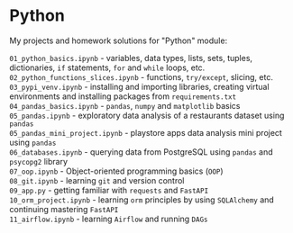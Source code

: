 # Python

My projects and homework solutions for "Python" module:

`01_python_basics.ipynb` - variables, data types, lists, sets, tuples, dictionaries, `if` statements, `for` and `while` loops, etc.   
`02_python_functions_slices.ipynb` - functions, `try/except`, slicing, etc.   
`03_pypi_venv.ipynb` - installing and importing libraries, creating virtual environments and installing packages from `requirements.txt`    
`04_pandas_basics.ipynb` - `pandas`, `numpy` and `matplotlib` basics   
`05_pandas.ipynb` - exploratory data analysis of a restaurants dataset using `pandas`  
`05_pandas_mini_project.ipynb` - playstore apps data analysis mini project using `pandas`  
`06_databases.ipynb` - querying data from PostgreSQL using `pandas` and `psycopg2` library    
`07_oop.ipynb` - Object-oriented programming basics (`OOP`)   
`08_git.ipynb` - learning `git` and version control  
`09_app.py` - getting familiar with `requests` and `FastAPI`   
`10_orm_project.ipynb` - learning `orm` principles by using `SQLAlchemy` and continuing mastering `FastAPI`   
`11_airflow.ipynb` - learning `Airflow` and running `DAGs`  
